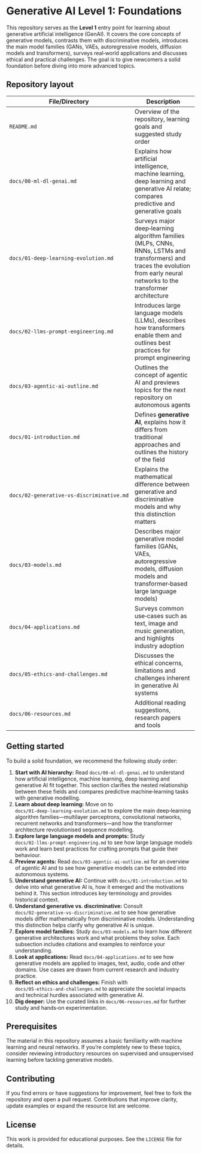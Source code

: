 # Generative AI Level 1: Foundations
This repository serves as the **Level 1** entry point for learning about generative artificial intelligence (GenAI).  It covers the core concepts of generative models, contrasts them with discriminative models, introduces the main model families (GANs, VAEs, autoregressive models, diffusion models and transformers), surveys real‑world applications and discusses ethical and practical challenges.  The goal is to give newcomers a solid foundation before diving into more advanced topics.
## Repository layout
| File/Directory | Description |
|----------------|-------------|
| `README.md` | Overview of the repository, learning goals and suggested study order |
| `docs/00‑ml‑dl‑genai.md` | Explains how artificial intelligence, machine learning, deep learning and generative AI relate; compares predictive and generative goals |
| `docs/01‑deep‑learning‑evolution.md` | Surveys major deep‑learning algorithm families (MLPs, CNNs, RNNs, LSTMs and transformers) and traces the evolution from early neural networks to the transformer architecture |
| `docs/02‑llms‑prompt‑engineering.md` | Introduces large language models (LLMs), describes how transformers enable them and outlines best practices for prompt engineering |
| `docs/03‑agentic‑ai‑outline.md` | Outlines the concept of agentic AI and previews topics for the next repository on autonomous agents |
| `docs/01‑introduction.md` | Defines **generative AI**, explains how it differs from traditional approaches and outlines the history of the field |
| `docs/02‑generative‑vs‑discriminative.md` | Explains the mathematical difference between generative and discriminative models and why this distinction matters |
| `docs/03‑models.md` | Describes major generative model families (GANs, VAEs, autoregressive models, diffusion models and transformer‑based large language models) |
| `docs/04‑applications.md` | Surveys common use‑cases such as text, image and music generation, and highlights industry adoption |
| `docs/05‑ethics‑and‑challenges.md` | Discusses the ethical concerns, limitations and challenges inherent in generative AI systems |
| `docs/06‑resources.md` | Additional reading suggestions, research papers and tools |
## Getting started
To build a solid foundation, we recommend the following study order:
1. **Start with AI hierarchy:** Read `docs/00‑ml‑dl‑genai.md` to understand how artificial intelligence, machine learning, deep learning and generative AI fit together.  This section clarifies the nested relationship between these fields and compares predictive machine‑learning tasks with generative modelling.
2. **Learn about deep learning:** Move on to `docs/01‑deep‑learning‑evolution.md` to explore the main deep‑learning algorithm families—multilayer perceptrons, convolutional networks, recurrent networks and transformers—and how the transformer architecture revolutionised sequence modelling.
3. **Explore large language models and prompts:** Study `docs/02‑llms‑prompt‑engineering.md` to see how large language models work and learn best practices for crafting prompts that guide their behaviour.
4. **Preview agents:** Read `docs/03‑agentic‑ai‑outline.md` for an overview of agentic AI and to see how generative models can be extended into autonomous systems.
5. **Understand generative AI:** Continue with `docs/01‑introduction.md` to delve into what generative AI is, how it emerged and the motivations behind it.  This section introduces key terminology and provides historical context.
6. **Understand generative vs. discriminative:** Consult `docs/02‑generative‑vs‑discriminative.md` to see how generative models differ mathematically from discriminative models.  Understanding this distinction helps clarify why generative AI is unique.
7. **Explore model families:** Study `docs/03‑models.md` to learn how different generative architectures work and what problems they solve.  Each subsection includes citations and examples to reinforce your understanding.
8. **Look at applications:** Read `docs/04‑applications.md` to see how generative models are applied to images, text, audio, code and other domains.  Use cases are drawn from current research and industry practice.
9. **Reflect on ethics and challenges:** Finish with `docs/05‑ethics‑and‑challenges.md` to appreciate the societal impacts and technical hurdles associated with generative AI.
10. **Dig deeper:** Use the curated links in `docs/06‑resources.md` for further study and hands‑on experimentation.
## Prerequisites
The material in this repository assumes a basic familiarity with machine learning and neural networks.  If you’re completely new to these topics, consider reviewing introductory resources on supervised and unsupervised learning before tackling generative models.
## Contributing
If you find errors or have suggestions for improvement, feel free to fork the repository and open a pull request.  Contributions that improve clarity, update examples or expand the resource list are welcome.
## License
This work is provided for educational purposes.  See the `LICENSE` file for details.